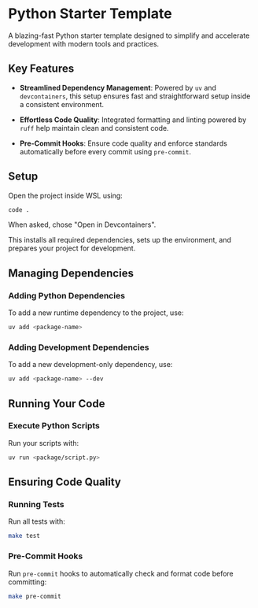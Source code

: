 # Python Starter Template

A blazing-fast Python starter template designed to simplify and accelerate development with modern tools and practices.

## Key Features

- **Streamlined Dependency Management**: 
  Powered by `uv` and `devcontainers`, this setup ensures fast and straightforward setup inside a consistent environment.
  
- **Effortless Code Quality**: 
  Integrated formatting and linting powered by `ruff` help maintain clean and consistent code.
  
- **Pre-Commit Hooks**: 
  Ensure code quality and enforce standards automatically before every commit using `pre-commit`.

## Setup

Open the project inside WSL using:

```bash
code .
```
When asked, chose "Open in Devcontainers".

This installs all required dependencies, sets up the environment, and prepares your project for development.

## Managing Dependencies

### Adding Python Dependencies

To add a new runtime dependency to the project, use:

```bash
uv add <package-name>
```

### Adding Development Dependencies

To add a new development-only dependency, use:

```bash
uv add <package-name> --dev
```

## Running Your Code

### Execute Python Scripts

Run your scripts with:

```bash
uv run <package/script.py>
```

## Ensuring Code Quality

### Running Tests

Run all tests with:

```bash
make test
```

### Pre-Commit Hooks

Run `pre-commit` hooks to automatically check and format code before committing:

```bash
make pre-commit
```
